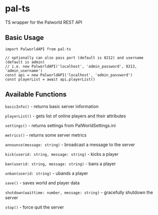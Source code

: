 # pal-ts

TS wrapper for the Palworld REST API

## Basic Usage
```
import PalworldAPI from pal-ts

// optionally can also pass port (default is 8212) and username (default is admin)
// i.e. new PalworldAPI('localhost', 'admin_password', 8213, 'admin_username')
const api = new PalworldAPI('localhost', 'admin_password')
const playerList = await api.playerList()
```

## Available Functions
`basicInfo()` - returns basic server information

`playerList()` - gets list of online players and their attributes

`settings()` - returns settings from PalWorldSettings.ini

`metrics()` - returns some server metrics

`announce(message: string)` - broadcast a message to the server

`kick(userid: string, message: string)` - kicks a player

`ban(userid: string, message: string)` - bans a player

`unban(userid: string)` - ubands a player

`save()` - saves world and player data

`shutdown(waittime: number, message: string)` - gracefully shutdown the server

`stop()` - force quit the server
